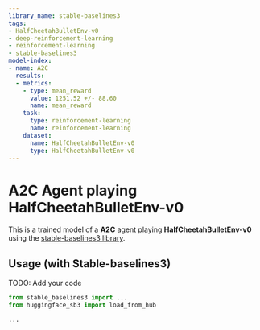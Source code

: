 ```yaml
---
library_name: stable-baselines3
tags:
- HalfCheetahBulletEnv-v0
- deep-reinforcement-learning
- reinforcement-learning
- stable-baselines3
model-index:
- name: A2C
  results:
  - metrics:
    - type: mean_reward
      value: 1251.52 +/- 88.60
      name: mean_reward
    task:
      type: reinforcement-learning
      name: reinforcement-learning
    dataset:
      name: HalfCheetahBulletEnv-v0
      type: HalfCheetahBulletEnv-v0
---
```


# **A2C** Agent playing **HalfCheetahBulletEnv-v0**
This is a trained model of a **A2C** agent playing **HalfCheetahBulletEnv-v0**
using the [stable-baselines3 library](https://github.com/DLR-RM/stable-baselines3).

## Usage (with Stable-baselines3)
TODO: Add your code


```python
from stable_baselines3 import ...
from huggingface_sb3 import load_from_hub

...
```
